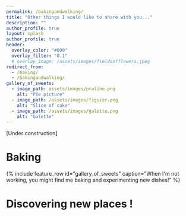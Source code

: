 ```yaml
---
permalink: /bakingandwalking/
title: "Other things I would like to share with you..."
description: ""
author_profile: true
layout: splash
author_profile: true
header:
  overlay_color: "#000"
  overlay_filter: "0.1"
  # overlay_image: /assets/images/fieldsofflowers.jpeg
redirect_from: 
  - /baking/
  - /bakingandwalking/
gallery_of_sweets:
  - image_path: assets/images/praline.png
    alt: "Pie picture"
  - image_path: /assets/images/figuier.png
    alt: "Slice of cake"
  - image_path: /assets/images/galette.png
    alt: "Galette"
---
```


[Under construction]

# Baking

{% include feature_row id="gallery_of_sweets" caption="When I'm not working, you might find me baking and experimenting new dishes!" %}

# Discovering new places !